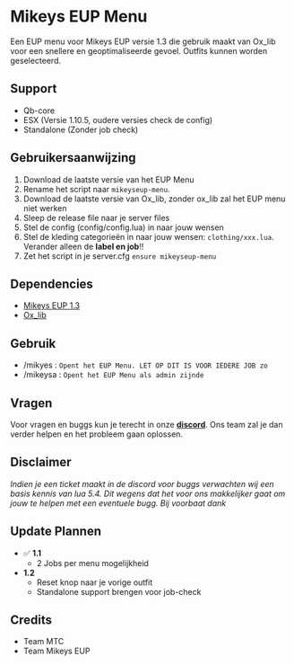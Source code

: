 
# Mikeys EUP Menu

Een EUP menu voor Mikeys EUP versie 1.3 die gebruik maakt van Ox_lib voor een snellere en geoptimaliseerde gevoel. Outfits kunnen worden geselecteerd.

## Support
- Qb-core
- ESX (Versie 1.10.5, oudere versies check de config)
- Standalone (Zonder job check)

## Gebruikersaanwijzing
1. Download de laatste versie van het EUP Menu
2. Rename het script naar `mikeyseup-menu`.
3. Download de laatste versie van Ox_lib, zonder ox_lib zal het EUP menu niet werken
4. Sleep de release file naar je server files
5. Stel de config (config/config.lua) in naar jouw wensen
6. Stel de kleding categorieën in naar jouw wensen: `clothing/xxx.lua`. Verander alleen de **label en job**!!
7. Zet het script in je server.cfg `ensure mikeyseup-menu`

## Dependencies
- [Mikeys EUP 1.3](https://discord.gg/pdFSzG6YdJ)
- [Ox_lib](https://github.com/overextended/ox_lib/releases/tag/v3.18.0)

## Gebruik 
- /mikyes  :  `Opent het EUP Menu. LET OP DIT IS VOOR IEDERE JOB zo`
- /mikeysa :  `Opent het EUP Menu als admin zijnde`

## Vragen
Voor vragen en buggs kun je terecht in onze __[discord](https://discord.gg/pdFSzG6YdJ)__. Ons team zal je dan verder helpen en het probleem gaan oplossen. 

## Disclaimer
*Indien je een ticket maakt in de discord voor buggs verwachten wij een basis kennis van lua 5.4. Dit wegens dat het voor ons makkelijker gaat om jouw te helpen met een eventuele bugg. Bij voorbaat dank*

## Update Plannen
- ✅ **1.1**
    - 2 Jobs per menu mogelijkheid
- **1.2**
    - Reset knop naar je vorige outfit
    - Standalone support brengen voor job-check

## Credits
- Team MTC
- Team Mikeys EUP